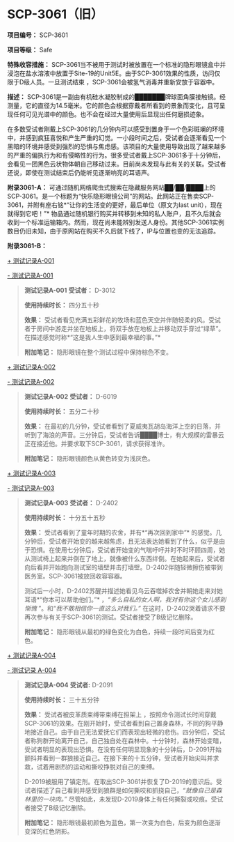 # SCP-3061（旧）
                        

**项目编号：** SCP-3601

**项目等级：** Safe

**特殊收容措施：** SCP-3061当不被用于测试时被放置在一个标准的隐形眼镜盒中并浸泡在盐水溶液中放置于Site-19的Unit5E。由于SCP-3061效果的性质，访问仅限于D级人员。一旦测试结束 ，SCP-3061会被氢气消毒并重新安放于容器中。

**描述：** SCP-3061是一副由有机硅水凝胶制成的███████牌球面角膜接触镜。经测量，它的直径为14.5毫米。它的颜色会根据穿戴者所看到的景象而变化，且可呈现任何可见光谱中的颜色。也不会在经过大量使用后显现出任何磨损迹象。

在多数受试者刚戴上SCP-3061的几分钟内可以感受到置身于一个色彩斑斓的环境中，并感到疯狂喜悦和产生严重的幻觉。一小段时间之后，受试者会逐渐看见一个黑暗的环境并感受到强烈的恐惧与焦虑感。该项目的大量使用导致出现了越来越多的严重的偏执行为和有侵略性的行为。很多受试者戴上SCP-3061多于十分钟后，会看见一团黑色云状物体朝自己移动过来。目前尚未发现与此有关的关联。受试者还说，即使在测试结束后仍能听见逐渐响亮的耳语声。

**附录3061-A：** 可通过随机网络爬虫式搜索在隐藏服务网站██/██/████上的SCP-3061。是一个标题为“快乐隐形眼镜公司”的网站。此网站正在售卖SCP-3061，并附有座右铭*“让你的生活变的更好，最后单位（原文为last unit），现在就得到它吧！”* 物品通过随机银行购买并转移到未知的私人账户，且不久后就会收到一个标准运输箱内。然而，现在尚未能辨别发送人身份。其他SCP-3061实例数目仍旧未知，由于原网站在购买不久后就下线了，IP与位置也变的无法追踪。

**附录3061-B：** 


<a shape='rect' class='collapsible-block-link' href='javascript:;'>+&#160;&#27979;&#35797;&#35760;&#24405;A-001</a>

<a shape='rect' class='collapsible-block-link' href='javascript:;'>-&#160;&#27979;&#35797;&#35760;&#24405;A-001</a>


> **测试记录A-001** 
**受试者：** D-3012
> 
> **使用持续时长：** 四分五十秒
> 
> **效果：** 
受试者看见充满五彩鲜花的牧场和蓝色天空并伴随轻柔的风。受试者于房间中游走并坐在地板上，将双手放在地板上并移动双手穿过“绿草”。在描述感觉时称*“这是我人生中感到最幸福的事。”* 
> 
> **附加笔记：** 
隐形眼镜在整个测试过程中保持棕色不变。
> 





<a shape='rect' class='collapsible-block-link' href='javascript:;'>+&#160;&#27979;&#35797;&#35760;&#24405;A-002</a>

<a shape='rect' class='collapsible-block-link' href='javascript:;'>-&#160;&#27979;&#35797;&#35760;&#24405;A-002</a>


> **测试记录A-002** 
**受试者：** D-6019
> 
> **使用持续时长：** 五分二十秒
> 
> **效果：** 在最初的几分钟，受试者看到了夏威夷瓦胡岛海洋上空的日落，并听到了海浪的声音。三分钟后，受试者告诉████博士，有大规模的雷暴云正在接近他。并要求取下SCP-3061，请求获得准许。
> 
> **附加笔记：** 隐形眼镜颜色从黄色转变为浅灰色。
> 





<a shape='rect' class='collapsible-block-link' href='javascript:;'>+&#160;&#27979;&#35797;&#35760;&#24405;A-003</a>

<a shape='rect' class='collapsible-block-link' href='javascript:;'>-&#160;&#27979;&#35797;&#35760;&#24405;A-003</a>


> **测试记录A-003** 
**受试者：** D-2402
> 
> **使用持续时长：** 十分五十五秒
> 
> **效果：** 受试者看到了童年时期的农舍，并有*“再次回到家中”* 的感觉。几分钟后，受试者开始变的越来越焦虑，且无法表达她看到了什么，似乎是由于恐惧。在使用七分钟后，受试者开始变的气喘吁吁并时不时环顾四周，她从测试椅上起来并倒在了地上，就像被什么东西绊倒。在她起来后，受试者向后看并开始跑向测试室的墙壁并击打墙壁。D-2402伴随轻微擦伤被带到医务室。SCP-3061被放回收容容器。
> 
> 测试后一小时，D-2402苏醒并描述她看见乌云吞噬掉农舍并朝她走来对她耳语*“你本可以帮助他们。”* ，*“多么自私的女人啊，我对有你这个女儿感到惭愧* ”。和“*我不敢相信你一直这么对我们。”* 在这时，D-2402哭着请求不要再次参与有关于SCP-3061的测试。受试者接受了B级记忆删除。
> 
> **附加笔记：** 隐形眼镜从最初的绿色变化为白色，持续一段时间后变为红色。
> 





<a shape='rect' class='collapsible-block-link' href='javascript:;'>+&#160;&#27979;&#35797;&#35760;&#24405;A-004</a>

<a shape='rect' class='collapsible-block-link' href='javascript:;'>-&#160;&#27979;&#35797;&#35760;&#24405;&#160;A-004</a>


> **测试记录A-004** 
**受试者:** D-2091
> 
> **使用持续时长：** 三十五分钟
> 
> **效果：** 受试者被皮革质束缚带束缚在担架上 ，按照命令测试长时间穿戴SCP-3061的效果。在刚开始时，受试者看到自己置身森林，不同的狗平静地接近自己。由于自己无法爱抚它们而表现出轻微的悲伤。四分钟后，受试者称狗群开始离开自己，自己独自处在森林中。十分钟时，森林开始变暗，受试者明显的表现出恐惧。在没有任何明显现象的十分钟后，D-2091开始颤抖并看到一群狼接近自己。在接下来的十五分钟，受试者开始尖叫并求救，试着用剧烈的运动和撕咬挣脱对自己的束缚。
> 
> D-2019被服用了镇定剂。在取出SCP-3061并恢复了D-2019的意识后。受试者描述了自己看到并感受到狼群是如何撕咬和抓挠自己，*“就像自己是森林里的一块肉。”* 尽管如此，未发现D-2019身体上有任何撕裂或咬痕。受试者接受了B级记忆删除。
> 
> **附加笔记：** 隐形眼镜最初颜色为蓝色，第一次变为白色，后变为颜色逐渐变深的红色阴影。
> 





                    